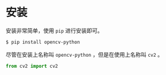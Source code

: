 # 安装

安装非常简单，使用 `pip` 进行安装即可。

```bash
$ pip install opencv-python  
```

尽管在安装上名称叫 `opencv-python` ，但是在使用上名称叫 `cv2` 。

```python
from cv2 import cv2
```
